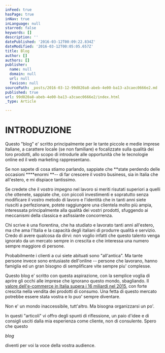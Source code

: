 ```yaml
---
inFeed: true
hasPage: true
inNav: true
inLanguage: null
starred: false
keywords: []
description: ''
datePublished: '2016-03-12T00:09:22.834Z'
dateModified: '2016-03-12T00:05:05.657Z'
title: Blog
author: []
authors: []
publisher:
  name: null
  domain: null
  url: null
  favicon: null
sourcePath: _posts/2016-03-12-99d020a8-abeb-4e00-ba13-a3caec0666e2.md
published: true
url: 99d020a8-abeb-4e00-ba13-a3caec0666e2/index.html
_type: Article

---
```

# INTRODUZIONE

Questo "blog"
e' scritto principalmente per le tante piccole e medie imprese italiane, a
carattere locale (se non familiare) e focalizzate sulla qualità dei loro
prodotti, allo scopo di introdurle alle opportunità che le tecnologie online ed
il web marketing rappresentano. 

Se non sapete
di cosa stiamo parlando, sappiate che **state
perdendo delle occasioni ****enormi **-- di far crescere il vostro business, sia in Italia che all'estero, e mi
dispiace tantissimo.

Se credete che
il vostro impegno nel lavoro si meriti risutati superiori a quelli che
ottenete, sappiate che, con piccoli investimenti e sopratutto senza modificare
il vostro metodo di lavoro e l'identità che in tanti anni siete riusciti a
perfezionare, potete raggiungere una clientela molto più ampia, interessata
principalmente alla qualità dei vostri prodotti, sfuggendo ai meccanismi della
classica e asfissiante concorrenza.

Chi scrive è
una fiorentina, che ha studiato e lavorato tanti anni all'estero, ma che ama
l'Italia e la capacità degli italiani di produrre qualità e servizio. Credo di
avere qualcosa da dirvi: non voglio infatti che questo talento venga ignorato
da un mercato sempre in crescita e che interessa una numero sempre maggiore di
persone.

Probabilmente i
clienti a cui siete abituati sono "all'antica". Ma tante persone invece sono
entusiaste dell'online -- persone che lavorano, hanno famiglia ed un gran
bisogno di semplificare vite sempre piu' complesse. 

Questo blog e'
scritto con questa aspirazione, con la semplice voglia di aprire gli occhi alle
imprese che ignorano questo mondo, sbagliando. Il [valore
dell'e-commerce in Italia supera i 16 miliardi nel 2015][0], con forte crescita
nella vendita dei prodotti di consumo. Una fetta di questo mercato potrebbe
essere stata vostra e lo puo' sempre diventare.

Non e' un mondo
inaccessibile, tutt'altro. Ma bisogna organizzarsi un po'. 

In questi
"articoli" vi offro degli spunti di riflessione, un paio d'idee e di consigli usciti
dalla mia esperienza come cliente, non di consulente. Spero che questo 

[][1]_blog_

diventi per voi la voce della vostra audience.

[0]: http://www.infodata.ilsole24ore.com/2015/10/19/e-commerce-lo-shopping-digitale-vale-oltre-16-miliardi-di-euro/
[1]: http://www.infodata.ilsole24ore.com/2014/10/21/economia-digitale-il-valore-delle-commerce-in-italia-nel-2014/